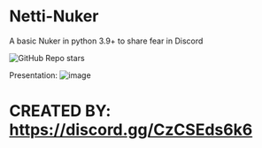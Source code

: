 # Netti-Nuker
A basic Nuker in python 3.9+ to share fear in Discord

![GitHub Repo stars](https://img.shields.io/github/stars/haxnetting/Netti-Nuker)

Presentation:
![image](https://github.com/haxnetting/Netti-Nuker/assets/87181561/d6119010-8e05-4a08-9e78-73ef79816fe3)
# CREATED BY: https://discord.gg/CzCSEds6k6
